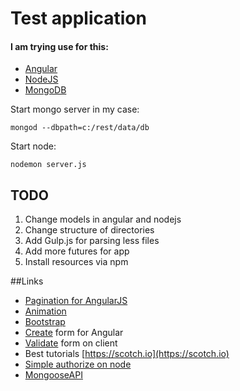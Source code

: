 # Test application

#### I am trying use for this:

* [Angular](https://angularjs.org)
* [NodeJS](https://nodejs.org/en/)
* [MongoDB](https://www.mongodb.org)

Start mongo server in my case:

    mongod --dbpath=c:/rest/data/db
Start node:

    nodemon server.js

## TODO

1. Change models in angular and nodejs
2. Change structure of directories
3. Add Gulp.js for parsing less files
4. Add more futures for app
5. Install resources via npm

##Links

* [Pagination for AngularJS](https://github.com/michaelbromley/angularUtils/tree/master/src/directives/pagination)
* [Animation](http://docs.webplatform.org/wiki/css/properties/animations)
* [Bootstrap](http://getbootstrap.com/css/)
* [Create](https://scotch.io/tutorials/submitting-ajax-forms-the-angularjs-way) form for Angular
* [Validate](https://scotch.io/tutorials/angularjs-form-validation) form on client
* Best tutorials [https://scotch.io](https://scotch.io)
* [Simple authorize on node](http://habrahabr.ru/post/145970/)
* [MongooseAPI](http://mongoosejs.com/docs/api.html)